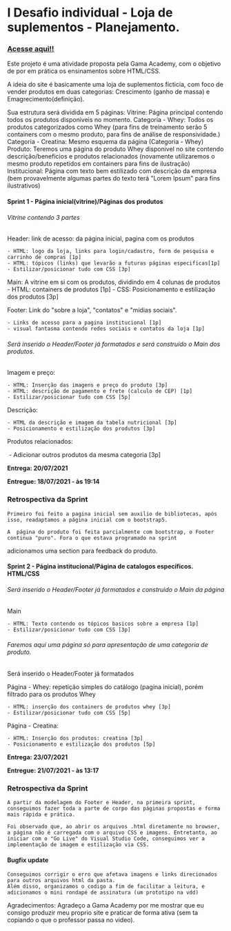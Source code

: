 <h1>I Desafio individual - Loja de suplementos - Planejamento.</h1>

<h3><a href="https://fhenric.github.io/Lets-Grow-Suplementos/HTML/Index.html" target="blank"> Acesse aqui!!<a> </h3>

Este projeto é uma atividade proposta pela Gama Academy, com o objetivo de por em prática os ensinamentos sobre HTML/CSS.

A ideia do site é basicamente uma loja de suplementos ficticia, com foco de vender produtos em duas categorias:
Crescimento (ganho de massa) e Emagrecimento(definição).

Sua estrutura será dividida em 5 páginas:
	Vitrine: Página principal contendo todos os produtos disponiveis no momento.
	Categoria - Whey: Todos os produtos categorizados como Whey (para fins de treinamento serão 5 containers com o mesmo produto, para fins de análise de responsividade.)
	Categoria - Creatina: Mesmo esquema da página (Categoria - Whey)
	Produto: Teremos uma página do produto Whey disponivel no site contendo descrição/beneficios e produtos relacionados (novamente utilizaremos o mesmo produto repetídos em containers para fins de ilustração)
	Institucional: Página com texto bem estilizado com descrição da empresa (bem provavelmente algumas partes do texto terá "Lorem Ipsum" para fins ilustrativos)

<h4>Sprint 1 - Página inicial(vitrine)/Páginas dos produtos </h4>

<h6>Vitrine contendo 3 partes</h6>

 Header: link de acesso: da página inicial, pagina com os produtos 

    - HTML: logo da loja, links para login/cadastro, form de pesquisa e carrinho de compras [1p]
    - HTML: tópicos (links) que levarão a futuras páginas especificas[1p]
    - Estilizar/posicionar tudo com CSS [3p]

 Main: A vitrine em si com os produtos, dividindo em 4 colunas de produtos
    - HTML: containers de produtos [1p]
    - CSS: Posicionamento e estilização dos produtos [3p]

 Footer: Link do "sobre a loja", "contatos" e "mídias sociais".

    - Links de acesso para a pagina institucional [1p]
    - visual fantasma contendo redes sociais e contatos da loja [1p]

<h6>Será inserido o Header/Footer já formatados e será construído o Main dos produtos.</h6>

 Imagem e preço:

	- HTML: Inserção das imagens e preço do produto [3p]
	- HTML: descrição de pagamento e frete (calculo de CEP) [1p]
	- Estilizar/posicionar tudo com CSS [5p]

Descrição: 

	- HTML da descrição e imagem da tabela nutricional [3p]
	- Posicionamento e estilização dos produtos [3p]

Produtos relacionados:

​	- Adicionar outros produtos da mesma categoria [3p]

**Entrega:  20/07/2021**

**Entregue: 18/07/2021 - às 19:14**

<h3> Retrospectiva da Sprint </h3> 

    Primeiro foi feito a pagina inicial sem auxilio de bibliotecas, após isso, readaptamos a página inicial com o bootstrap5.
	
    A  página do produto foi feita parcialmente com bootstrap, o Footer continua "puro". Fora o que estava programado na sprint
adicionamos uma section para feedback do produto.



<h4>Sprint 2 - Página institucional/Página de catalogos específicos. HTML/CSS </h4>

<h6>Será inserido o Header/Footer já formatados e construido o Main da página</h6>

 Main

	- HTML: Texto contendo os tópicos basicos sobre a empresa [1p]
	- Estilizar/posicionar tudo com CSS [3p]

<h6>Faremos aqui uma página só para apresentação de uma categoria de produto.</h6>

Será inserido o Header/Footer já formatados

 Página - Whey: repetição simples do catálogo (pagina inicial), porém filtrado para os produtos Whey

	- HTML: inserção dos containers de produtos whey [3p]
	- Estilizar/posicionar tudo com CSS [5p]

Página - Creatina: 

	- HTML: Inserção dos produtos: creatina [3p]
	- Posicionamento e estilização dos produtos [5p]	

**Entrega: 23/07/2021**

**Entregue: 21/07/2021 - às 13:17**

<h3> Retrospectiva da Sprint </h3> 

    A partir da modelagem do Footer e Header, na primeira sprint, conseguimos fazer toda a parte de corpo das páginas propostas e forma mais rápida e prática.
	
    Foi observado que, ao abrir os arquivos .html diretamente no browser, a página não é carregada com o arquivo CSS e imagens. Entretanto, ao iniciar com o "Go Live" do Visual Studio Code, conseguimos ver a implementação de imagem e estilização via CSS.

<h4>Bugfix update</h4>

	Conseguimos corrigir o erro que afetava imagens e links direcionados para outros arquivos html da pasta.
	Além disso, organizamos o codigo a fim de facilitar a leitura, e adicionamos o mini rondapé de assinatura (um prototipo na vdd)

Agradecimentos: Agradeço a Gama Academy por me mostrar que eu consigo produzir meu proprio site e praticar de forma ativa (sem ta copiando o que o professor passa no video).

